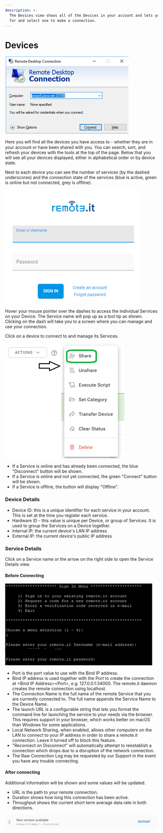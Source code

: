 ```yaml
---
description: >-
  The Devices view shows all of the Devices in your account and lets you search
  for and select one to make a connection.
---
```


# Devices

![](../../../.gitbook/assets/image%20%28105%29.png)

Here you will ﬁnd all the devices you have access to - whether they are in your account or have been shared with you.  You can search, sort, and refresh your devices with the tools at the top of the page. Below that you will see all your devices displayed, either in alphabetical order or by device state.

Next to each device you can see the number of services \(by the dashed underscores\) and the connection state of the services \(blue is active, green is online but not connected, grey is offline\).

![](../../../.gitbook/assets/image%20%28314%29.png)

Hover your mouse pointer over the dashes to access the individual Services on your Device. The Service name will pop up as a tool tip as shown. Clicking on the dash will take you to a screen where you can manage and use your connection.

Click on a device to connect to and manage its Services.

![](../../../.gitbook/assets/image%20%28498%29.png)

* If a Service is online and has already been connected, the blue "Disconnect" button will be shown.
* If a Service is online and not yet connected, the green "Connect" button will be shown.
* If a Service is offline, the button will display "Offline".

### Device Details

* Device ID: this is a unique identifier for each service in your account.  This is set at the time you register each service.
* Hardware ID - this value is unique per Device, or group of Services.  It is used to group the Services on a Device together.
* Internal IP: the current device's LAN IP address
* External IP: the current device's public IP address

### Service Details

Click on a Service name or the arrow on the right side to open the Service Details view.

#### Before Connecting

![](../../../.gitbook/assets/image%20%28120%29.png)

* Port is the port value to use with the Bind IP address. 
* Bind IP address is used together with the Port to create the connection at &lt;Bind IP Address&gt;&lt;Port&gt;, e.g. 127.0.0.1:34000.  The remote.it daemon creates the remote connection using localhost.
* The Connection Name is the full name of the remote Service that you are currently connected to.  The full name appends the Service Name to the Device Name.
* The launch URL is a configurable string that lets you format the command line for launching the service to your needs via the browser.    This requires support in your browser, which works better on macOS than Windows for some applications.
* Local Network Sharing, when enabled, allows other computers on the LAN to connect to your IP address in order to share a remote.it connection.  Leave it turned off to block this feature.
* "Reconnect on Disconnect" will automatically attempt to reestablish a connection which drops due to a disruption of the network connection.
* The Raw Connection Log may be requested by our Support in the event you have any trouble connecting.

#### After connecting

Additional information will be shown and some values will be updated.

* URL is the path to your remote connection.  
* Duration shows how long this connection has been active.
* Throughput shows the current short term average data rate in both directions.

![](../../../.gitbook/assets/image%20%28468%29.png)


